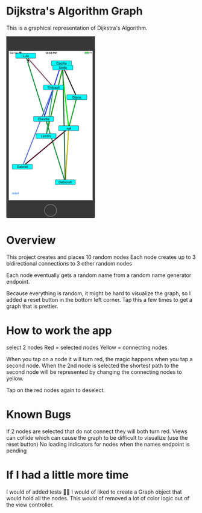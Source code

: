 # Dijkstra's Algorithm Graph
This is a graphical representation of Dijkstra's Algorithm. 

![Dijkstra's Algorithm playing multiple GIFs](https://github.com/djk12587/Dijkstra-Algorithm-Graph/blob/master/an_example.gif?raw=true)

# Overview
This project creates and places 10 random nodes
Each node creates up to 3 bidirectional connections to 3 other random nodes

Each node eventually gets a random name from a random name generator endpoint.

Because everything is random, it might be hard to visualize the graph, so I added a reset button in the bottom left corner. Tap this a few times to get a graph that is prettier.

# How to work the app
select 2 nodes
Red = selected nodes
Yellow = connecting nodes

When you tap on a node it will turn red, the magic happens when you tap a second  node. When the 2nd node is selected the shortest path to the second node will be represented by changing the connecting nodes to yellow.

Tap on the red nodes again to deselect.

# Known Bugs
If 2 nodes are selected that do not connect they will both turn red.
Views can collide which can cause the graph to be difficult to visualize (use the reset button)
No loading indicators for nodes when the names endpoint is pending

# If I had a little more time
I would of added tests 🤷‍♂️
I would of liked to create a Graph object that would hold all the nodes. This would of removed a lot of color logic out of the view controller.
